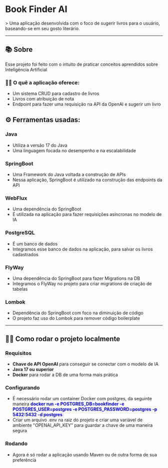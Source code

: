 <h1>Book Finder AI</h1>
> Uma aplicação desenvolvida com o foco de sugerir livros para o usuário, baseando-se em seu gosto literário.

---

## 📚 Sobre

Esse projeto foi feito com o intuito de praticar conceitos aprendidos sobre Inteligência Artificial

### 🐱‍🏍 O quê a aplicação oferece:
- Um sistema CRUD para cadastro de livros
- Livros com atribuição de nota
- Endpoint para fazer uma requisição na API da OpenAI e sugerir um livro

## ⚙ Ferramentas usadas:

### Java
- Utiliza a versão 17 do Java
- Uma linguagem focada no desempenho e na escalabilidade

### SpringBoot
- Uma Framework do Java voltada a construção de APIs
- Nessa aplicação, SpringBoot é utilizado na construção das endpoints da API

### WebFlux
- Uma dependência do SpringBoot
- É utilizada na aplicação para fazer requisições asíncronas no modelo de IA

### PostgreSQL
- É um banco de dados
- Integramos esse banco de dados na aplicação, para salvar os livros cadastrados

### FlyWay
- Uma dependência do SpringBoot para fazer Migrations na DB
- Integramos o FlyWay no projeto para criar migrations de criação de tabelas

### Lombok
- Dependência do SpringBoot com foco na diminuição de código
- O projeto faz uso do Lombok para remover código boilerplate

---

## 👩‍💻 Como rodar o projeto localmente

### Requisitos
- **Chave de API OpenAI** para conseguir se conectar com o modelo de IA
- **Java 17 ou superior**
- **Docker** para rodar a DB de uma forma mais prática

### Configurando
- É necessário rodar um container Docker com postgres, da seguinte maneira
  <strong style="color: blue">docker run -e POSTGRES_DB=bookfinder -e POSTGRES_USER=postgres -e POSTGRES_PASSWORD=postgres -p 5432:5432 -d postgres</strong>
- Criar um arquivo .env na raiz do projeto e criar uma variável de ambiente "OPENAI_API_KEY" para guardar a chave de uma maneira segura

### Rodando
- Agora é só rodar a aplicação usando Maven ou de outra forma de sua preferência
